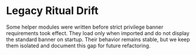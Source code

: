 # Legacy Ritual Drift

Some helper modules were written before strict privilege banner requirements
took effect. They load only when imported and do not display the standard
banner on startup. Their behavior remains stable, but we keep them isolated and
document this gap for future refactoring.
